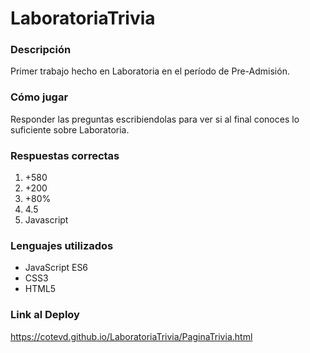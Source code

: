 # LaboratoriaTrivia
### Descripción
Primer trabajo hecho en Laboratoria en el período de Pre-Admisión.
### Cómo jugar
Responder las preguntas escribiendolas para ver si al final conoces lo suficiente sobre Laboratoria. 
### Respuestas correctas
1. +580
2. +200
3. +80%
4.  4.5
5. Javascript
### Lenguajes utilizados
* JavaScript ES6
* CSS3
* HTML5
### Link al Deploy
https://cotevd.github.io/LaboratoriaTrivia/PaginaTrivia.html
